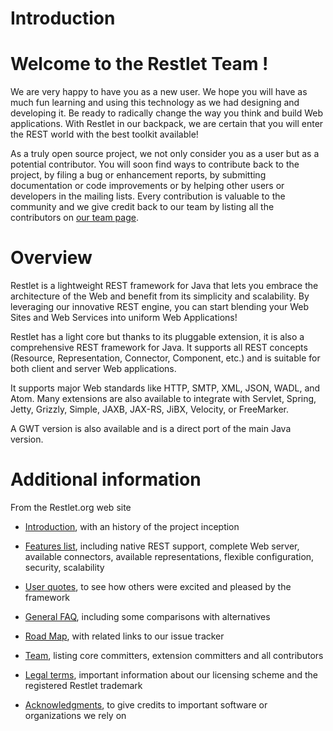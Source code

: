 Introduction
============

Welcome to the Restlet Team !
=============================

We are very happy to have you as a new user. We hope you will have as
much fun learning and using this technology as we had designing and
developing it. Be ready to radically change the way you think and build
Web applications. With Restlet in our backpack, we are certain that you
will enter the REST world with the best toolkit available!

As a truly open source project, we not only consider you as a user but
as a potential contributor. You will soon find ways to contribute back
to the project, by filing a bug or enhancement reports, by submitting
documentation or code improvements or by helping other users or
developers in the mailing lists. Every contribution is valuable to the
community and we give credit back to our team by listing all the
contributors on [our team
page](http://restlet.org/about/team).

Overview
========

Restlet is a lightweight REST framework for Java that lets you embrace
the architecture of the Web and benefit from its simplicity and
scalability. By leveraging our innovative REST engine, you can start
blending your Web Sites and Web Services into uniform Web Applications!

Restlet has a light core but thanks to its pluggable extension, it is
also a comprehensive REST framework for Java. It supports all REST
concepts (Resource, Representation, Connector, Component, etc.) and is
suitable for both client and server Web applications.

It supports major Web standards like HTTP, SMTP, XML, JSON, WADL, and
Atom. Many extensions are also available to integrate with Servlet,
Spring, Jetty, Grizzly, Simple, JAXB, JAX-RS, JiBX, Velocity, or
FreeMarker.

A GWT version is also available and is a direct port of the main Java
version.

Additional information
======================

From the Restlet.org web site

-   [Introduction](http://restlet.org/about/introduction),
    with an history of the project inception
-   [Features
    list](http://restlet.org/about/features),
    including native REST support, complete Web server, available
    connectors, available representations, flexible configuration,
    security, scalability
-   [User
    quotes](http://restlet.org/about/quotes),
    to see how others were excited and pleased by the framework
-   [General
    FAQ](http://restlet.org/about/faq),
    including some comparisons with alternatives

-   [Road Map](http://restlet.org/about/roadmap),
    with related links to our issue tracker
-   [Team](http://restlet.org/about/team),
    listing core committers, extension committers and all contributors
-   [Legal
    terms](http://restlet.org/about/legal),
    important information about our licensing scheme and the registered
    Restlet trademark
-   [Acknowledgments](http://restlet.org/about/acknowledgments),
    to give credits to important software or organizations we rely on

